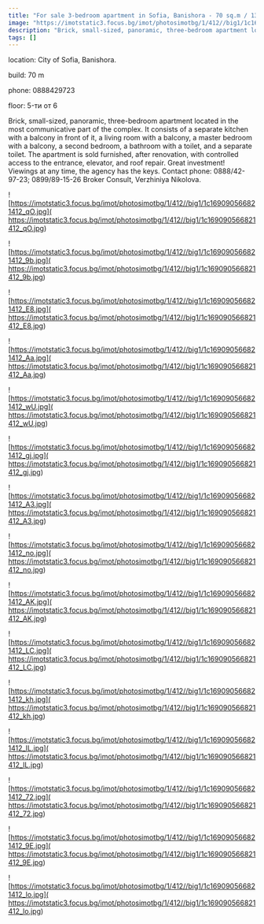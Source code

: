 ```yaml
---
title: "For sale 3-bedroom apartment in Sofia, Banishora - 70 sq.m / 139,900 EUR :: imot.bg Advertisement"
image: "https://imotstatic3.focus.bg/imot/photosimotbg/1/412//big1/1c169090566821412_UY.jpg"
description: "Brick, small-sized, panoramic, three-bedroom apartment located in the most communicative part of the complex. It consists of a separate kitchen with a balcony in front of it, a living room with a balcony, a master bedroom with a balcony, a second bedroom, a bathroom with a toilet, and a separate toilet. The apartment is sold furnished, after renovation, with controlled access to the entrance, elevator, and roof repair. Great investment! Viewings at any time, the agency has the keys. Contact phone: 0888/42-97-23; 0899/89-15-26 Broker Consult, Verzhiniya Nikolova."
tags: []
---
```


location: City of Sofia, Banishora.

build: 70 m

phone: 0888429723

floor: 5-ти от 6

Brick, small-sized, panoramic, three-bedroom apartment located in the most communicative part of the complex. It consists of a separate kitchen with a balcony in front of it, a living room with a balcony, a master bedroom with a balcony, a second bedroom, a bathroom with a toilet, and a separate toilet. The apartment is sold furnished, after renovation, with controlled access to the entrance, elevator, and roof repair. Great investment! Viewings at any time, the agency has the keys. Contact phone: 0888/42-97-23; 0899/89-15-26 Broker Consult, Verzhiniya Nikolova.


![https://imotstatic3.focus.bg/imot/photosimotbg/1/412//big1/1c169090566821412_qO.jpg]( https://imotstatic3.focus.bg/imot/photosimotbg/1/412//big1/1c169090566821412_qO.jpg)


![https://imotstatic3.focus.bg/imot/photosimotbg/1/412//big1/1c169090566821412_9b.jpg]( https://imotstatic3.focus.bg/imot/photosimotbg/1/412//big1/1c169090566821412_9b.jpg)


![https://imotstatic3.focus.bg/imot/photosimotbg/1/412//big1/1c169090566821412_E8.jpg]( https://imotstatic3.focus.bg/imot/photosimotbg/1/412//big1/1c169090566821412_E8.jpg)


![https://imotstatic3.focus.bg/imot/photosimotbg/1/412//big1/1c169090566821412_Aa.jpg]( https://imotstatic3.focus.bg/imot/photosimotbg/1/412//big1/1c169090566821412_Aa.jpg)


![https://imotstatic3.focus.bg/imot/photosimotbg/1/412//big1/1c169090566821412_wU.jpg]( https://imotstatic3.focus.bg/imot/photosimotbg/1/412//big1/1c169090566821412_wU.jpg)


![https://imotstatic3.focus.bg/imot/photosimotbg/1/412//big1/1c169090566821412_gj.jpg]( https://imotstatic3.focus.bg/imot/photosimotbg/1/412//big1/1c169090566821412_gj.jpg)


![https://imotstatic3.focus.bg/imot/photosimotbg/1/412//big1/1c169090566821412_A3.jpg]( https://imotstatic3.focus.bg/imot/photosimotbg/1/412//big1/1c169090566821412_A3.jpg)


![https://imotstatic3.focus.bg/imot/photosimotbg/1/412//big1/1c169090566821412_no.jpg]( https://imotstatic3.focus.bg/imot/photosimotbg/1/412//big1/1c169090566821412_no.jpg)


![https://imotstatic3.focus.bg/imot/photosimotbg/1/412//big1/1c169090566821412_AK.jpg]( https://imotstatic3.focus.bg/imot/photosimotbg/1/412//big1/1c169090566821412_AK.jpg)


![https://imotstatic3.focus.bg/imot/photosimotbg/1/412//big1/1c169090566821412_LC.jpg]( https://imotstatic3.focus.bg/imot/photosimotbg/1/412//big1/1c169090566821412_LC.jpg)


![https://imotstatic3.focus.bg/imot/photosimotbg/1/412//big1/1c169090566821412_kh.jpg]( https://imotstatic3.focus.bg/imot/photosimotbg/1/412//big1/1c169090566821412_kh.jpg)


![https://imotstatic3.focus.bg/imot/photosimotbg/1/412//big1/1c169090566821412_IL.jpg]( https://imotstatic3.focus.bg/imot/photosimotbg/1/412//big1/1c169090566821412_IL.jpg)


![https://imotstatic3.focus.bg/imot/photosimotbg/1/412//big1/1c169090566821412_72.jpg]( https://imotstatic3.focus.bg/imot/photosimotbg/1/412//big1/1c169090566821412_72.jpg)


![https://imotstatic3.focus.bg/imot/photosimotbg/1/412//big1/1c169090566821412_9E.jpg]( https://imotstatic3.focus.bg/imot/photosimotbg/1/412//big1/1c169090566821412_9E.jpg)


![https://imotstatic3.focus.bg/imot/photosimotbg/1/412//big1/1c169090566821412_lo.jpg]( https://imotstatic3.focus.bg/imot/photosimotbg/1/412//big1/1c169090566821412_lo.jpg)


